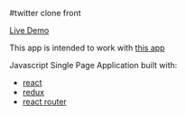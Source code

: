 #twitter clone front

[Live Demo](http://twitter.webabile.com)

This app is intended to work with [this app](https://github.com/JuanRamino/twitter-clone.git)

Javascript Single Page Application built with:
+ [react]()
+ [redux]()
+ [react router]()

